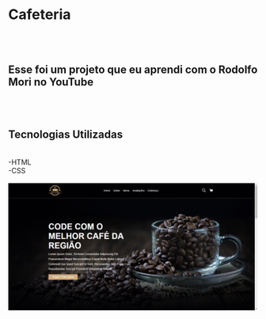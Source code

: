 <h1>Cafeteria</h1>
<br>
<br>
<h2>Esse foi um projeto que eu aprendi com o Rodolfo Mori no YouTube</h2>
<br>
<br>
<h2>Tecnologias Utilizadas</h2>
<br>-HTML
<br>-CSS
<br>
<br>
<img src="https://github.com/tavaresluiz/Cafeteria/blob/main/Imagens/Desktop.png?raw=true"/>
<img src=""/>
<img src=""/>
<img src=""/>
<img src=""/>
